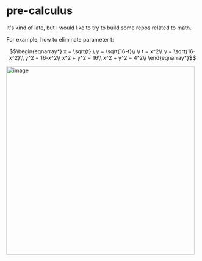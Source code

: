 # pre-calculus

It's kind of late, but I would like to try to build some repos related to math.

For example, how to eliminate parameter t:


```math
\begin{eqnarray*}
x = \sqrt{t},\ y = \sqrt{16-t}\\
\\
t = x^2\\
y = \sqrt{16-x^2}\\
y^2 = 16-x^2\\
x^2 + y^2 = 16\\
x^2 + y^2 = 4^2\\
\end{eqnarray*}
```
<img width="493" alt="image" src="https://github.com/daddy-knows-best/pre-calculus/assets/32415268/b13e9e90-4308-405a-8c5e-844feff174a5">
